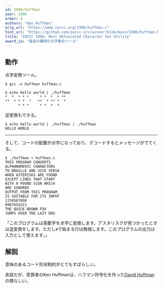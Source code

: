 ```yaml
---
id: 1996/huffman
year: 1996
order: 4
authors: "Ken_Huffman"
orig_url: "https://www.ioccc.org/1996/huffman.c"
hint_url: "https://github.com/ioccc-src/winner/blob/main/1996/huffman.hint"
title: "IOCCC 1996: Best Obfuscated Character Set Utility"
award_ja: "最高の難読化文字集合ツール"
---
```


## 動作

点字変換ツール。

```
$ gcc -o huffman huffman.c

$ echo Hello world | ./huffman
*  *  * * *     * *  *  * **
**  * * *  *   **  * ** *  *
      * * *     * *  *  *
```

逆変換もできる。

```
$ echo Hello world | ./huffman | ./huffman
HELLO WORLD
```

---

そして、コードの配置が点字になっており、デコードするとメッセージがでてくる。

```
$ ./huffman < huffman.c
THIS PROGRAM CONVERTS
ALPHANUMERIC CHARACTERS
TO BRAILLE AND VICE VERSA
WHEN ASTERISKS ARE FOUND
EXCEPT LINES THAT START
WITH A POUND SIGN WHICH
ARE IGNORED
OUTPUT FROM THIS PROGRAM
IS SUITABLE FOR ITS INPUT
1234567890
0987654321
THE QUICK BROWN FOX
JUMPS OVER THE LAZY DOG
```

「このプログラムは英数字を点字に変換します。アスタリスクが見つかったときは逆変換をします。ただし`#`で始まる行は無視します。このプログラムの出力は入力として使えます。」

## 解説

意味のあるコード形状制約がとてもすばらしい。

余談だが、受賞者のKen Huffmanは、ハフマン符号化を作った[David Huffman](https://en.wikipedia.org/wiki/David_A._Huffman)の甥らしい。
